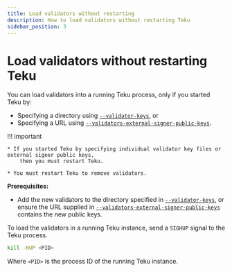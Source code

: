 ```yaml
---
title: Load validators without restarting
description: How to load validators without restarting Teku
sidebar_position: 3
---
```


# Load validators without restarting Teku

You can load validators into a running Teku process, only if you started Teku by:

- Specifying a directory using [`--validator-keys`](../Reference/CLI/CLI-Syntax.md#validator-keys), or
- Specifying a URL using [`--validators-external-signer-public-keys`](../Reference/CLI/CLI-Syntax.md#validators-external-signer-public-keys).

!!! important

    * If you started Teku by specifying individual validator key files or external signer public keys,
        then you must restart Teku.

    * You must restart Teku to remove validators.

**Prerequisites:**

- Add the new validators to the directory specified in [`--validator-keys`](../Reference/CLI/CLI-Syntax.md#validator-keys), or ensure the URL supplied in [`--validators-external-signer-public-keys`](../Reference/CLI/CLI-Syntax.md#validators-external-signer-public-keys) contains the new public keys.

To load the validators in a running Teku instance, send a `SIGHUP` signal to the Teku process.

```bash
kill -HUP <PID>
```

Where `<PID>` is the process ID of the running Teku instance.
